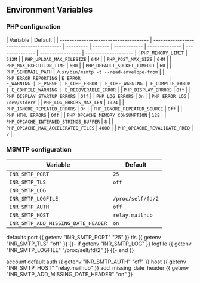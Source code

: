 ## Environment Variables

### PHP configuration

| Variable                              | Default                                  |
| ------------------------------------- | ---------------------------------------- | --------- | ------- | ------------ | -------------- | --------------- | ----------------- | -------------------- |
| `PHP_MEMORY_LIMIT`                    | `512M`                                   |
| `PHP_UPLOAD_MAX_FILESIZE`             | `64M`                                    |
| `PHP_POST_MAX_SIZE`                   | `64M`                                    |
| `PHP_MAX_EXECUTION_TIME`              | `600`                                    |
| `PHP_DEFAULT_SOCKET_TIMEOUT`          | `60`                                     |
| `PHP_SENDMAIL_PATH`                   | `/usr/bin/msmtp -t --read-envelope-from` |
| `PHP_ERROR_REPORTING`                 | `E_ERROR                                 | E_WARNING | E_PARSE | E_CORE_ERROR | E_CORE_WARNING | E_COMPILE_ERROR | E_COMPILE_WARNING | E_RECOVERABLE_ERROR` |
| `PHP_DISPLAY_ERRORS`                  | `Off`                                    |
| `PHP_DISPLAY_STARTUP_ERRORS`          | `Off`                                    |
| `PHP_LOG_ERRORS`                      | `On`                                     |
| `PHP_ERROR_LOG`                       | `/dev/stderr`                            |
| `PHP_LOG_ERRORS_MAX_LEN`              | `1024`                                   |
| `PHP_IGNORE_REPEATED_ERRORS`          | `On`                                     |
| `PHP_IGNORE_REPEATED_SOURCE`          | `Off`                                    |
| `PHP_HTML_ERRORS`                     | `Off`                                    |
| `PHP_OPCACHE_MEMORY_CONSUMPTION`      | `128`                                    |
| `PHP_OPCACHE_INTERNED_STRINGS_BUFFER` | `8`                                      |
| `PHP_OPCACHE_MAX_ACCELERATED_FILES`   | `4000`                                   |
| `PHP_OPCACHE_REVALIDATE_FREQ`         | `2`                                      |

### MSMTP configuration

| Variable                           | Default           |
| ---------------------------------- | ----------------- |
| `INR_SMTP_PORT`                    | `25`              |
| `INR_SMTP_TLS`                     | `off`             |
| `INR_SMTP_LOG`                     |                   |
| `INR_SMTP_LOGFILE`                 | `/proc/self/fd/2` |
| `INR_SMTP_AUTH`                    | `off`             |
| `INR_SMTP_HOST`                    | `relay.mailhub`   |
| `INR_SMTP_ADD_MISSING_DATE_HEADER` | `on`              |

defaults
port {{ getenv "INR_SMTP_PORT" "25" }}
tls {{ getenv "INR_SMTP_TLS" "off" }}
{{- if getenv "INR_SMTP_LOG" }}
logfile {{ getenv "INR_SMTP_LOGFILE" "/proc/self/fd/2" }}
{{- end }}

account default
auth {{ getenv "INR_SMTP_AUTH" "off" }}
host {{ getenv "INR_SMTP_HOST" "relay.mailhub" }}
add_missing_date_header {{ getenv "INR_SMTP_ADD_MISSING_DATE_HEADER" "on" }}
